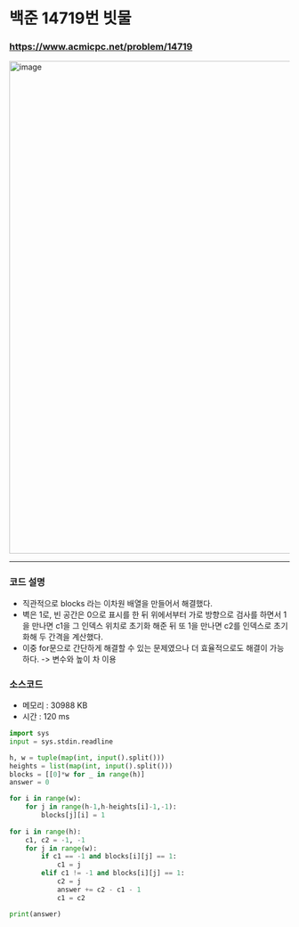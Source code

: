 백준 14719번 빗물
==================

### <https://www.acmicpc.net/problem/14719>
<img width="885" alt="image" src="https://user-images.githubusercontent.com/83554018/160583950-776dc7be-0051-4547-b0c2-e5d21a0304e3.png">

<hr>

### 코드 설명
+ 직관적으로 blocks 라는 이차원 배열을 만들어서 해결했다. 
+ 벽은 1로, 빈 공간은 0으로 표시를 한 뒤 위에서부터 가로 방향으로 검사를 하면서 1을 만나면 c1을 그 인덱스 위치로 초기화 해준 뒤 또 1을 만나면 c2를 인덱스로 초기화해 두 간격을 계산했다.
+ 이중 for문으로 간단하게 해결할 수 있는 문제였으나 더 효율적으로도 해결이 가능하다. -> 변수와 높이 차 이용

### 소스코드
+ 메모리 : 30988 KB
+ 시간 : 120 ms
```python
import sys
input = sys.stdin.readline

h, w = tuple(map(int, input().split()))
heights = list(map(int, input().split()))
blocks = [[0]*w for _ in range(h)]
answer = 0

for i in range(w):
    for j in range(h-1,h-heights[i]-1,-1):
        blocks[j][i] = 1
    
for i in range(h):
    c1, c2 = -1, -1    
    for j in range(w):
        if c1 == -1 and blocks[i][j] == 1:
            c1 = j
        elif c1 != -1 and blocks[i][j] == 1:
            c2 = j
            answer += c2 - c1 - 1
            c1 = c2

print(answer)
```
